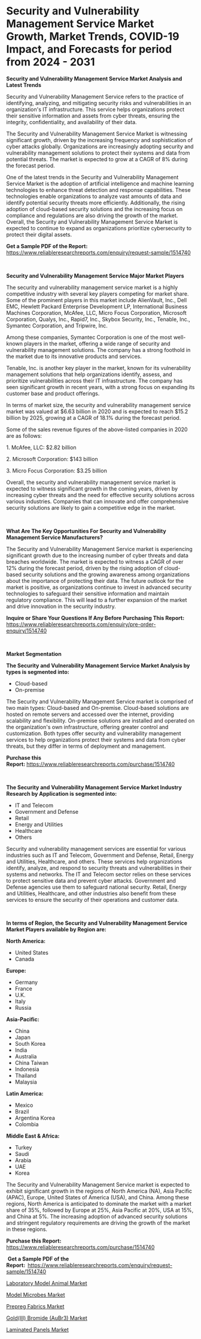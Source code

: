 <p><h1>Security and Vulnerability Management Service Market Growth, Market Trends, COVID-19 Impact, and Forecasts for period from 2024 - 2031</h1></p><p><strong>Security and Vulnerability Management Service Market Analysis and Latest Trends</strong></p>
<p><p>Security and Vulnerability Management Service refers to the practice of identifying, analyzing, and mitigating security risks and vulnerabilities in an organization's IT infrastructure. This service helps organizations protect their sensitive information and assets from cyber threats, ensuring the integrity, confidentiality, and availability of their data.</p><p>The Security and Vulnerability Management Service Market is witnessing significant growth, driven by the increasing frequency and sophistication of cyber attacks globally. Organizations are increasingly adopting security and vulnerability management solutions to protect their systems and data from potential threats. The market is expected to grow at a CAGR of 8% during the forecast period.</p><p>One of the latest trends in the Security and Vulnerability Management Service Market is the adoption of artificial intelligence and machine learning technologies to enhance threat detection and response capabilities. These technologies enable organizations to analyze vast amounts of data and identify potential security threats more efficiently. Additionally, the rising adoption of cloud-based security solutions and the increasing focus on compliance and regulations are also driving the growth of the market. Overall, the Security and Vulnerability Management Service Market is expected to continue to expand as organizations prioritize cybersecurity to protect their digital assets.</p></p>
<p><strong>Get a Sample PDF of the Report:&nbsp;</strong> <a href="https://www.reliableresearchreports.com/enquiry/request-sample/1514740">https://www.reliableresearchreports.com/enquiry/request-sample/1514740</a></p>
<p>&nbsp;</p>
<p><strong>Security and Vulnerability Management Service Major Market Players</strong></p>
<p><p>The security and vulnerability management service market is a highly competitive industry with several key players competing for market share. Some of the prominent players in this market include AlienVault, Inc., Dell EMC, Hewlett Packard Enterprise Development LP, International Business Machines Corporation, McAfee, LLC, Micro Focus Corporation, Microsoft Corporation, Qualys, Inc., Rapid7, Inc., Skybox Security, Inc., Tenable, Inc., Symantec Corporation, and Tripwire, Inc.</p><p>Among these companies, Symantec Corporation is one of the most well-known players in the market, offering a wide range of security and vulnerability management solutions. The company has a strong foothold in the market due to its innovative products and services.</p><p>Tenable, Inc. is another key player in the market, known for its vulnerability management solutions that help organizations identify, assess, and prioritize vulnerabilities across their IT infrastructure. The company has seen significant growth in recent years, with a strong focus on expanding its customer base and product offerings.</p><p>In terms of market size, the security and vulnerability management service market was valued at $6.63 billion in 2020 and is expected to reach $15.2 billion by 2025, growing at a CAGR of 18.1% during the forecast period.</p><p>Some of the sales revenue figures of the above-listed companies in 2020 are as follows:</p><p>1. McAfee, LLC: $2.82 billion</p><p>2. Microsoft Corporation: $143 billion</p><p>3. Micro Focus Corporation: $3.25 billion</p><p>Overall, the security and vulnerability management service market is expected to witness significant growth in the coming years, driven by increasing cyber threats and the need for effective security solutions across various industries. Companies that can innovate and offer comprehensive security solutions are likely to gain a competitive edge in the market.</p></p>
<p>&nbsp;</p>
<p><strong>What Are The Key Opportunities For Security and Vulnerability Management Service Manufacturers?</strong></p>
<p><p>The Security and Vulnerability Management Service market is experiencing significant growth due to the increasing number of cyber threats and data breaches worldwide. The market is expected to witness a CAGR of over 12% during the forecast period, driven by the rising adoption of cloud-based security solutions and the growing awareness among organizations about the importance of protecting their data. The future outlook for the market is positive, as organizations continue to invest in advanced security technologies to safeguard their sensitive information and maintain regulatory compliance. This will lead to a further expansion of the market and drive innovation in the security industry.</p></p>
<p><strong>Inquire or Share Your Questions If Any Before Purchasing This Report:</strong> <a href="https://www.reliableresearchreports.com/enquiry/pre-order-enquiry/1514740">https://www.reliableresearchreports.com/enquiry/pre-order-enquiry/1514740</a></p>
<p>&nbsp;</p>
<p><strong>Market Segmentation</strong></p>
<p><strong>The Security and Vulnerability Management Service Market Analysis by types is segmented into:</strong></p>
<p><ul><li>Cloud-based</li><li>On-premise</li></ul></p>
<p><p>The Security and Vulnerability Management Service market is comprised of two main types: Cloud-based and On-premise. Cloud-based solutions are hosted on remote servers and accessed over the internet, providing scalability and flexibility. On-premise solutions are installed and operated on the organization's own infrastructure, offering greater control and customization. Both types offer security and vulnerability management services to help organizations protect their systems and data from cyber threats, but they differ in terms of deployment and management.</p></p>
<p><strong>Purchase this Report:&nbsp;</strong><a href="https://www.reliableresearchreports.com/purchase/1514740">https://www.reliableresearchreports.com/purchase/1514740</a></p>
<p>&nbsp;</p>
<p><strong>The Security and Vulnerability Management Service Market Industry Research by Application is segmented into:</strong></p>
<p><ul><li>IT and Telecom</li><li>Government and Defense</li><li>Retail</li><li>Energy and Utilities</li><li>Healthcare</li><li>Others</li></ul></p>
<p><p>Security and vulnerability management services are essential for various industries such as IT and Telecom, Government and Defense, Retail, Energy and Utilities, Healthcare, and others. These services help organizations identify, analyze, and respond to security threats and vulnerabilities in their systems and networks. The IT and Telecom sector relies on these services to protect sensitive data and prevent cyber attacks. Government and Defense agencies use them to safeguard national security. Retail, Energy and Utilities, Healthcare, and other industries also benefit from these services to ensure the security of their operations and customer data.</p></p>
<p>&nbsp;</p>
<p><strong>In terms of Region, the Security and Vulnerability Management Service Market Players available by Region are:</strong></p>
<p>
    <p> <strong> North America: </strong>
        <ul>
            <li>United States</li>
            <li>Canada</li>
        </ul>
        </p> 
    <p> <strong> Europe: </strong>
        <ul>
            <li>Germany</li>
            <li>France</li>
            <li>U.K.</li>
            <li>Italy</li>
            <li>Russia</li>
        </ul>
        </p> 
    <p> <strong> Asia-Pacific: </strong>
        <ul>
            <li>China</li>
            <li>Japan</li>
            <li>South Korea</li>
            <li>India</li>
            <li>Australia</li>
            <li>China Taiwan</li>
            <li>Indonesia</li>
            <li>Thailand</li>
            <li>Malaysia</li>
        </ul>
        </p> 
    <p> <strong> Latin America: </strong>
        <ul>
            <li>Mexico</li>
            <li>Brazil</li>
            <li>Argentina Korea</li>
            <li>Colombia</li>
        </ul>
        </p> 
    <p> <strong> Middle East & Africa: </strong>
        <ul>
            <li>Turkey</li>
            <li>Saudi</li>
            <li>Arabia</li>
            <li>UAE</li>
            <li>Korea</li>
        </ul>
    </p>
    </p>
<p><p>The Security and Vulnerability Management Service market is expected to exhibit significant growth in the regions of North America (NA), Asia Pacific (APAC), Europe, United States of America (USA), and China. Among these regions, North America is anticipated to dominate the market with a market share of 35%, followed by Europe at 25%, Asia Pacific at 20%, USA at 15%, and China at 5%. The increasing adoption of advanced security solutions and stringent regulatory requirements are driving the growth of the market in these regions.</p></p>
<p><strong>Purchase this Report: </strong><a href="https://www.reliableresearchreports.com/purchase/1514740">https://www.reliableresearchreports.com/purchase/1514740</a></p>
<p>&nbsp;<strong>Get a Sample PDF of the Report:&nbsp;&nbsp;</strong><a href="https://www.reliableresearchreports.com/enquiry/request-sample/1514740">https://www.reliableresearchreports.com/enquiry/request-sample/1514740</a></p>
<p><strong></strong></p>
<p><p><a href="https://faithful-glue-af3.notion.site/Laboratory-Model-Animal-Market-Provides-Detailed-Segmentation-of-this-Market-based-on-Type-Applicat-c6da269b5e9e450fae89cdfa951f0fe9">Laboratory Model Animal Market</a></p><p><a href="https://chivalrous-flock-a86.notion.site/Model-Microbes-Market-A-Comprehensive-Report-of-its-Market-Share-Growth-Trends-2024-2031-99c92a7834c648379987eddddb46e368">Model Microbes Market</a></p><p><a href="https://view.publitas.com/reportprime-1/prepreg-fabrics-market-provides-detailed-segmentation-of-this-market-based-on-type-application-and-region-and-forecast-for-the-period-from-2024-2031/">Prepreg Fabrics Market</a></p><p><a href="https://angry-finch-aaf.notion.site/Gold-III-Bromide-AuBr3-Market-Size-Evaluating-its-Market-Trends-Growth-and-Projections-2024--018efc461b3148918ce99c1521756f32">Gold(III) Bromide (AuBr3) Market</a></p><p><a href="https://view.publitas.com/reportprime-1/laminated-panels-market-size-reflecting-a-forecast-till-2031-market-by-type-by-application-and-by-geography/">Laminated Panels Market</a></p></p>